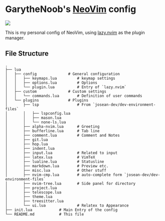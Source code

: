 # GarytheNoob's [NeoVim](https://github.com/neovim/neovim) config

[![](https://img.shields.io/badge/Plugin_Manager-lazy.nvim-blue?style=flat-square)](https://github.com/folke/lazy.nvim)

This is my personal config of NeoVim, using [lazy.nvim](https://github.com/folke/lazy.nvim) as the plugin manager.

## File Structure

```text
.
├── lua
│   ├── config              # General configuration
│   │   ├── keymaps.lua         # keymap settings
│   │   ├── options.lua         # Options
│   │   └── plugin.lua          # Entry of `lazy.nvim`
│   ├── custom              # Custom settings
│   │   └── commands.lua        # Definition of user commands
│   └── plugins             # Plugins
│       ├── lsp                 # From `josean-dev/dev-environment-files`
│       │   ├── lspconfig.lua
│       │   ├── mason.lua
│       │   └── none-ls.lua
│       ├── alpha-nvim.lua      # Greeting
│       ├── bufferline.lua      # Tab line
│       ├── comment.lua         # Comment and Notes
│       ├── git.lua
│       ├── hop.lua
│       ├── indent.lua
│       ├── input.lua           # Related to input
│       ├── latex.lua           # VimTeX
│       ├── lualine.lua         # Statusline
│       ├── markdown.lua        # Preview etc.
│       ├── misc.lua            # Other stuff
│       ├── nvim-cmp.lua        # auto-complete form `josean-dev/dev-environment-files` 
│       ├── nvim-tree.lua       # Side panel for directory
│       ├── project.lua
│       ├── telescope.lua
│       ├── theme.lua
│       ├── treesitter.lua
│       └── ui.lua              # Relatex to Appearance
├── init.lua            # Main Entry of the config
└── README.md           # This file
```


